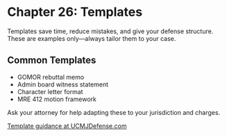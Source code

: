 # Chapter 26: Templates

Templates save time, reduce mistakes, and give your defense structure. These are examples only—always tailor them to your case.

## Common Templates

- GOMOR rebuttal memo
- Admin board witness statement
- Character letter format
- MRE 412 motion framework

Ask your attorney for help adapting these to your jurisdiction and charges.

[Template guidance at UCMJDefense.com](https://ucmjdefense.com)
